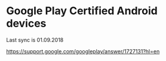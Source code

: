 # Google Play Certified Android devices

Last sync is 01.09.2018

https://support.google.com/googleplay/answer/1727131?hl=en

